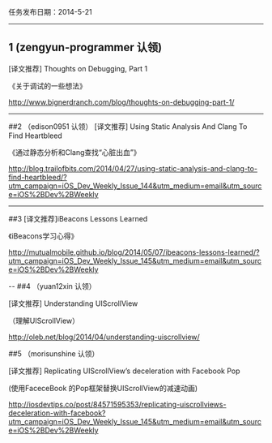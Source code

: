 任务发布日期：2014-5-21


-----
## 1 (zengyun-programmer 认领)
[译文推荐] Thoughts on Debugging, Part 1

《关于调试的一些想法》

http://www.bignerdranch.com/blog/thoughts-on-debugging-part-1/


---
##2 （edison0951 认领）
[译文推荐] Using Static Analysis And Clang To Find Heartbleed

《通过静态分析和Clang查找“心脏出血”》

http://blog.trailofbits.com/2014/04/27/using-static-analysis-and-clang-to-find-heartbleed/?utm_campaign=iOS_Dev_Weekly_Issue_144&utm_medium=email&utm_source=iOS%2BDev%2BWeekly

---
##3
[译文推荐]iBeacons Lessons Learned

《iBeacons学习心得》

http://mutualmobile.github.io/blog/2014/05/07/ibeacons-lessons-learned/?utm_campaign=iOS_Dev_Weekly_Issue_145&utm_medium=email&utm_source=iOS%2BDev%2BWeekly

--
##4  （yuan12xin 认领）

[译文推荐] Understanding UIScrollView

（理解UIScrollView）

http://oleb.net/blog/2014/04/understanding-uiscrollview/

##5  （morisunshine 认领）

[译文推荐] Replicating UIScrollView’s deceleration with Facebook Pop

(使用FaceceBook 的Pop框架替换UIScrollView的减速动画)

http://iosdevtips.co/post/84571595353/replicating-uiscrollviews-deceleration-with-facebook?utm_campaign=iOS_Dev_Weekly_Issue_145&utm_medium=email&utm_source=iOS%2BDev%2BWeekly
